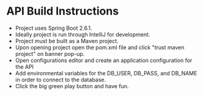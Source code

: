 # API Build Instructions
* Project uses Spring Boot 2.6.1.
* Ideally project is run through IntelliJ for development.
* Project must be built as a Maven project.
* Upon opening project open the pom.xml file and click "trust maven project" on banner pop-up.
* Open configurations editor and create an application configuration for the API
* Add environmental variables for the DB_USER, DB_PASS, and DB_NAME in order to connect to the database.
* Click the big green play button and have fun.